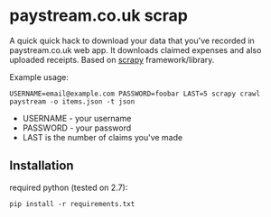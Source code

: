 paystream.co.uk scrap
=====================

A quick quick hack to download your data that you've recorded in paystream.co.uk web app.
It downloads claimed expenses and also uploaded receipts.
Based on [scrapy](http://doc.scrapy.org) framework/library.

Example usage:

    USERNAME=email@example.com PASSWORD=foobar LAST=5 scrapy crawl paystream -o items.json -t json

 - USERNAME - your username
 - PASSWORD - your password
 - LAST is the number of claims you've made
 
Installation
---------------
required python (tested on 2.7):

    pip install -r requirements.txt
 